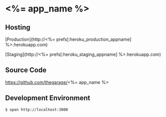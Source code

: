 # <%= app_name %>

## Hosting

[Production](http://<%= prefs[:heroku_production_appname] %>.herokuapp.com)

[Staging](http://<%= prefs[:heroku_staging_appname] %>.herokuapp.com)

## Source Code
https://github.com/thegarage/<%= app_name %>

## Development Environment

```bash
$ open http://localhost:3000
```
